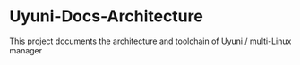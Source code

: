 # Uyuni-Docs-Architecture
This project documents the architecture and toolchain of  Uyuni / multi-Linux manager
